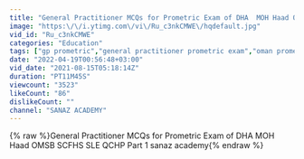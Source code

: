 ```yaml
---
title: "General Practitioner MCQs for Prometric Exam of DHA  MOH Haad OMSB  part1 sanaz academy"
image: "https:\/\/i.ytimg.com\/vi\/Ru_c3nkCMWE\/hqdefault.jpg"
vid_id: "Ru_c3nkCMWE"
categories: "Education"
tags: ["gp prometric","general practitioner prometric exam","oman prometric gp"]
date: "2022-04-19T00:56:48+03:00"
vid_date: "2021-08-15T05:18:14Z"
duration: "PT11M45S"
viewcount: "3523"
likeCount: "86"
dislikeCount: ""
channel: "SANAZ ACADEMY"
---
```

{% raw %}General Practitioner MCQs for Prometric Exam of DHA  MOH Haad OMSB SCFHS SLE QCHP Part 1 sanaz academy{% endraw %}
